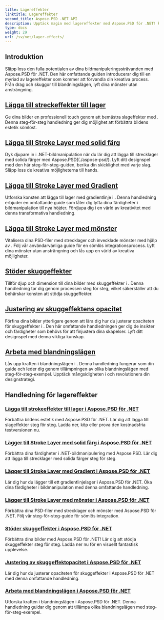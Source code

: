 ```yaml
---
title: Lagereffekter
linktitle: Lagereffekter
second_title: Aspose.PSD .NET API
description: Upptäck magin med lagereffekter med Aspose.PSD för .NET! Öka dina färdigheter i bildmanipulering genom att lära dig lägga till linje-, skugg- och blandningslägen.
type: docs
weight: 29
url: /sv/net/layer-effects/
---
```

## Introduktion

Släpp loss den fulla potentialen av dina bildmanipuleringssträvanden med Aspose.PSD för .NET. Den här omfattande guiden introducerar dig till en myriad av lagereffekter som kommer att förvandla din kreativa process. Från drag och skuggor till blandningslägen, lyft dina mönster utan ansträngning.

## [Lägga till streckeffekter till lager](./adding-stroke-effects/)

Ge dina bilder en professionell touch genom att bemästra slageffekter med . Denna steg-för-steg handledning ger dig möjlighet att förbättra bildens estetik sömlöst. 

## [Lägga till Stroke Layer med solid färg](./adding-stroke-layer-solid-color/)

Dyk djupare in i .NET-bildmanipulation när du lär dig att lägga till strecklager med solida färger med Aspose.PSD](./aspose-psd/). Lyft ditt designspel med den här steg-för-steg-guiden, berika din skicklighet med varje slag. Släpp loss de kreativa möjligheterna till hands.

## [Lägga till Stroke Layer med Gradient](./adding-stroke-layer-gradient/)

Utforska konsten att lägga till lager med gradientlinje i . Denna handledning erbjuder en omfattande guide som låter dig lyfta dina färdigheter i bildmanipulation till nya höjder. Fördjupa dig i en värld av kreativitet med denna transformativa handledning.

## [Lägga till Stroke Layer med mönster](./adding-stroke-layer-pattern/)

Vitalisera dina PSD-filer med strecklager och invecklade mönster med hjälp av . Följ vår användarvänliga guide för en sömlös integrationsprocess. Lyft dina mönster utan ansträngning och lås upp en värld av kreativa möjligheter.

## [Stöder skuggeffekter](./supporting-shadow-effects/)

Tillför djup och dimension till dina bilder med skuggeffekter i . Denna handledning tar dig genom processen steg för steg, vilket säkerställer att du behärskar konsten att stödja skuggeffekter. 

## [Justering av skuggeffektens opacitet](./adjusting-shadow-effect-opacity/)

Förfina dina bilder ytterligare genom att lära dig hur du justerar opaciteten för skuggeffekter i . Den här omfattande handledningen ger dig de insikter och färdigheter som behövs för att finjustera dina skapelser. Lyft ditt designspel med denna viktiga kunskap.

## [Arbeta med blandningslägen](./working-with-blend-modes/)

Lås upp kraften i blandningslägen i . Denna handledning fungerar som din guide och leder dig genom tillämpningen av olika blandningslägen med steg-för-steg-exempel. Upptäck mångsidigheten i och revolutionera din designstrategi.

## Handledning för lagereffekter
### [Lägga till strokeeffekter till lager i Aspose.PSD för .NET](./adding-stroke-effects/)
Förbättra bildens estetik med Aspose.PSD för .NET. Lär dig att lägga till slageffekter steg för steg. Ladda ner, köp eller prova den kostnadsfria testversionen nu.
### [Lägger till Stroke Layer med solid färg i Aspose.PSD för .NET](./adding-stroke-layer-solid-color/)
Förbättra dina färdigheter i .NET-bildmanipulering med Aspose.PSD. Lär dig att lägga till strecklager med solida färger steg för steg.
### [Lägger till Stroke Layer med Gradient i Aspose.PSD för .NET](./adding-stroke-layer-gradient/)
Lär dig hur du lägger till ett gradientlinjelager i Aspose.PSD för .NET. Öka dina färdigheter i bildmanipulation med denna omfattande handledning.
### [Lägger till Stroke Layer med mönster i Aspose.PSD för .NET](./adding-stroke-layer-pattern/)
Förbättra dina PSD-filer med strecklager och mönster med Aspose.PSD för .NET. Följ vår steg-för-steg-guide för sömlös integration.
### [Stöder skuggeffekter i Aspose.PSD för .NET](./supporting-shadow-effects/)
Förbättra dina bilder med Aspose.PSD för .NET! Lär dig att stödja skuggeffekter steg för steg. Ladda ner nu för en visuellt fantastisk upplevelse.
### [Justering av skuggeffektopacitet i Aspose.PSD för .NET](./adjusting-shadow-effect-opacity/)
Lär dig hur du justerar opaciteten för skuggeffekter i Aspose.PSD för .NET med denna omfattande handledning.
### [Arbeta med blandningslägen i Aspose.PSD för .NET](./working-with-blend-modes/)
Utforska kraften i blandningslägen i Aspose.PSD för .NET. Denna handledning guidar dig genom att tillämpa olika blandningslägen med steg-för-steg-exempel.